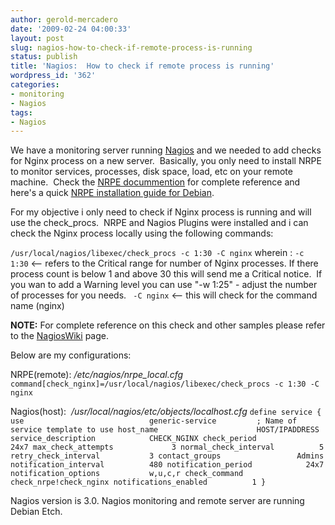 ```yaml
---
author: gerold-mercadero
date: '2009-02-24 04:00:33'
layout: post
slug: nagios-how-to-check-if-remote-process-is-running
status: publish
title: 'Nagios:  How to check if remote process is running'
wordpress_id: '362'
categories:
- monitoring
- Nagios
tags:
- Nagios
---
```


We have a monitoring server running [Nagios](http://www.nagios.org/) and we needed to add checks for Nginx process on a new server.  Basically, you only need to install NRPE to monitor services, processes, disk space, load, etc on your remote machine.  Check the [NRPE docummention](http://nagios.sourceforge.net/docs/nrpe/NRPE.pdf) for complete reference and here's a quick [NRPE installation guide for Debian](http://sysbible.org/x/2008/11/10/how-to-install-nagios-nrpe-under-debian-linux/).

For my objective i only need to check if Nginx process is running and will use the check_procs.  NRPE and Nagios Plugins were installed and i can check the Nginx process locally using the following commands:


`/usr/local/nagios/libexec/check_procs -c 1:30 -C nginx`
wherein :
`-c 1:30` <-- refers to the Critical range for number of Nginx processes. If there process count is below 1 and above 30 this will send me a Critical notice.  If you wan to add a Warning level you can use "-w 1:25" - adjust the number of processes for you needs.
` -C nginx` <-- this will check for the command name (nginx)

**NOTE:** For complete reference on this check and other samples please refer to the [NagiosWiki](http://nagioswiki.org/wiki/Plugin:check_procs) page.

Below are my configurations:

NRPE(remote):  _/etc/nagios/nrpe_local.cfg_
`command[check_nginx]=/usr/local/nagios/libexec/check_procs -c 1:30 -C nginx`

Nagios(host):  _/usr/local/nagios/etc/objects/localhost.cfg_
`define service {
use                            generic-service         ; Name of service template to use
host_name                      HOST/IPADDRESS
service_description            CHECK_NGINX
check_period                   24x7
max_check_attempts             3
normal_check_interval          5
retry_check_interval           3
contact_groups                 Admins
notification_interval          480
notification_period            24x7
notification_options           w,u,c,r
check_command                  check_nrpe!check_nginx
notifications_enabled          1
}`

Nagios version is 3.0.  Nagios monitoring and remote server are running Debian Etch.
